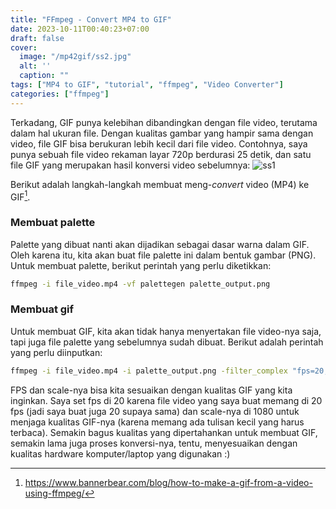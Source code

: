 ```yaml
---
title: "FFmpeg - Convert MP4 to GIF"
date: 2023-10-11T00:40:23+07:00
draft: false
cover:
  image: "/mp42gif/ss2.jpg"
  alt: ''
  caption: ""
tags: ["MP4 to GIF", "tutorial", "ffmpeg", "Video Converter"]
categories: ["ffmpeg"]
---
```


Terkadang, GIF punya kelebihan dibandingkan dengan file video, terutama dalam hal ukuran file. Dengan kualitas gambar yang hampir sama dengan video, file GIF bisa berukuran lebih kecil dari file video. Contohnya, saya punya sebuah file video rekaman layar 720p berdurasi 25 detik, dan satu file GIF yang merupakan hasil konversi video sebelumnya:
![ss1](/mp42gif/ss1.png)

Berikut adalah langkah-langkah membuat meng-*convert* video (MP4) ke GIF[^1].

### Membuat palette
Palette yang dibuat nanti akan dijadikan sebagai dasar warna dalam GIF. Oleh karena itu, kita akan buat file palette ini dalam bentuk gambar (PNG). Untuk membuat palette, berikut perintah yang perlu diketikkan:

```bash
ffmpeg -i file_video.mp4 -vf palettegen palette_output.png
```

### Membuat gif
Untuk membuat GIF, kita akan tidak hanya menyertakan file video-nya saja, tapi juga file palette yang sebelumnya sudah dibuat. Berikut adalah perintah yang perlu diinputkan:

```bash
ffmpeg -i file_video.mp4 -i palette_output.png -filter_complex "fps=20,scale=1080:-1[x];[x][1:v]paletteuse" gif_output.gif
```
FPS dan scale-nya bisa kita sesuaikan dengan kualitas GIF yang kita inginkan. Saya set fps di 20 karena file video yang saya buat memang di 20 fps (jadi saya buat juga 20 supaya sama) dan scale-nya di 1080 untuk menjaga kualitas GIF-nya (karena memang ada tulisan kecil yang harus terbaca). Semakin bagus kualitas yang dipertahankan untuk membuat GIF, semakin lama juga proses konversi-nya, tentu, menyesuaikan dengan kualitas hardware komputer/laptop yang digunakan :)

[^1]: https://www.bannerbear.com/blog/how-to-make-a-gif-from-a-video-using-ffmpeg/

